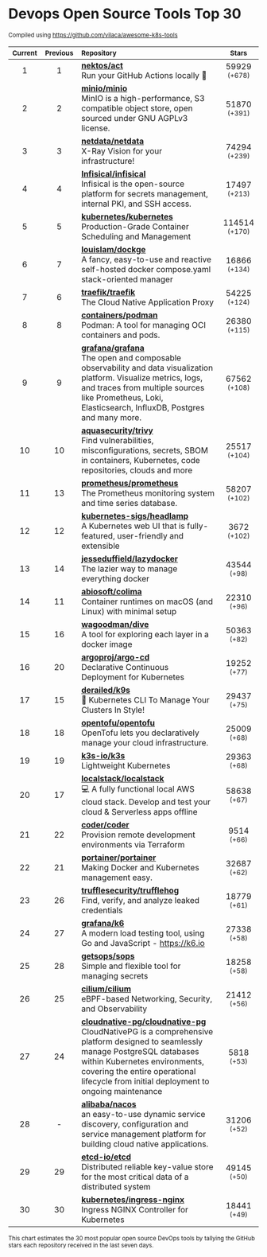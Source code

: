 # Devops Open Source Tools Top 30
<sup>Compiled using https://github.com/vilaca/awesome-k8s-tools</sup>
<div align="center">

|<sub>Current</sub>|<sub>Previous</sub>|<sub>Repository</sub>|<sub>Stars</sub>|
|:---:|:---:|:---|:---:|
|1|1|[**nektos/act**](https://github.com/nektos/act)<br/>Run your GitHub Actions locally 🚀|59929 <sup>(+678)</sup>|
|2|2|[**minio/minio**](https://github.com/minio/minio)<br/>MinIO is a high-performance, S3 compatible object store, open sourced under GNU AGPLv3 license.|51870 <sup>(+391)</sup>|
|3|3|[**netdata/netdata**](https://github.com/netdata/netdata)<br/>X-Ray Vision for your infrastructure!|74294 <sup>(+239)</sup>|
|4|4|[**Infisical/infisical**](https://github.com/Infisical/infisical)<br/>Infisical is the open-source platform for secrets management, internal PKI, and SSH access.|17497 <sup>(+213)</sup>|
|5|5|[**kubernetes/kubernetes**](https://github.com/kubernetes/kubernetes)<br/>Production-Grade Container Scheduling and Management|114514 <sup>(+170)</sup>|
|6|7|[**louislam/dockge**](https://github.com/louislam/dockge)<br/>A fancy, easy-to-use and reactive self-hosted docker compose.yaml stack-oriented manager|16866 <sup>(+134)</sup>|
|7|6|[**traefik/traefik**](https://github.com/traefik/traefik)<br/>The Cloud Native Application Proxy|54225 <sup>(+124)</sup>|
|8|8|[**containers/podman**](https://github.com/containers/podman)<br/>Podman: A tool for managing OCI containers and pods.|26380 <sup>(+115)</sup>|
|9|9|[**grafana/grafana**](https://github.com/grafana/grafana)<br/>The open and composable observability and data visualization platform. Visualize metrics, logs, and traces from multiple sources like Prometheus, Loki, Elasticsearch, InfluxDB, Postgres and many more. |67562 <sup>(+108)</sup>|
|10|10|[**aquasecurity/trivy**](https://github.com/aquasecurity/trivy)<br/>Find vulnerabilities, misconfigurations, secrets, SBOM in containers, Kubernetes, code repositories, clouds and more|25517 <sup>(+104)</sup>|
|11|13|[**prometheus/prometheus**](https://github.com/prometheus/prometheus)<br/>The Prometheus monitoring system and time series database.|58207 <sup>(+102)</sup>|
|12|12|[**kubernetes-sigs/headlamp**](https://github.com/kubernetes-sigs/headlamp)<br/>A Kubernetes web UI that is fully-featured, user-friendly and extensible|3672 <sup>(+102)</sup>|
|13|14|[**jesseduffield/lazydocker**](https://github.com/jesseduffield/lazydocker)<br/>The lazier way to manage everything docker|43544 <sup>(+98)</sup>|
|14|11|[**abiosoft/colima**](https://github.com/abiosoft/colima)<br/>Container runtimes on macOS (and Linux) with minimal setup|22310 <sup>(+96)</sup>|
|15|16|[**wagoodman/dive**](https://github.com/wagoodman/dive)<br/>A tool for exploring each layer in a docker image|50363 <sup>(+82)</sup>|
|16|20|[**argoproj/argo-cd**](https://github.com/argoproj/argo-cd)<br/>Declarative Continuous Deployment for Kubernetes|19252 <sup>(+77)</sup>|
|17|15|[**derailed/k9s**](https://github.com/derailed/k9s)<br/>🐶 Kubernetes CLI To Manage Your Clusters In Style!|29437 <sup>(+75)</sup>|
|18|18|[**opentofu/opentofu**](https://github.com/opentofu/opentofu)<br/>OpenTofu lets you declaratively manage your cloud infrastructure.|25009 <sup>(+68)</sup>|
|19|19|[**k3s-io/k3s**](https://github.com/k3s-io/k3s)<br/>Lightweight Kubernetes|29363 <sup>(+68)</sup>|
|20|17|[**localstack/localstack**](https://github.com/localstack/localstack)<br/>💻 A fully functional local AWS cloud stack. Develop and test your cloud & Serverless apps offline|58638 <sup>(+67)</sup>|
|21|22|[**coder/coder**](https://github.com/coder/coder)<br/>Provision remote development environments via Terraform|9514 <sup>(+66)</sup>|
|22|21|[**portainer/portainer**](https://github.com/portainer/portainer)<br/>Making Docker and Kubernetes management easy.|32687 <sup>(+62)</sup>|
|23|26|[**trufflesecurity/trufflehog**](https://github.com/trufflesecurity/trufflehog)<br/>Find, verify, and analyze leaked credentials|18779 <sup>(+61)</sup>|
|24|27|[**grafana/k6**](https://github.com/grafana/k6)<br/>A modern load testing tool, using Go and JavaScript - https://k6.io|27338 <sup>(+58)</sup>|
|25|28|[**getsops/sops**](https://github.com/getsops/sops)<br/>Simple and flexible tool for managing secrets|18258 <sup>(+58)</sup>|
|26|25|[**cilium/cilium**](https://github.com/cilium/cilium)<br/>eBPF-based Networking, Security, and Observability|21412 <sup>(+56)</sup>|
|27|24|[**cloudnative-pg/cloudnative-pg**](https://github.com/cloudnative-pg/cloudnative-pg)<br/>CloudNativePG is a comprehensive platform designed to seamlessly manage PostgreSQL databases within Kubernetes environments, covering the entire operational lifecycle from initial deployment to ongoing maintenance|5818 <sup>(+53)</sup>|
|28|-|[**alibaba/nacos**](https://github.com/alibaba/nacos)<br/>an easy-to-use dynamic service discovery, configuration and service management platform for building cloud native applications.|31206 <sup>(+52)</sup>|
|29|29|[**etcd-io/etcd**](https://github.com/etcd-io/etcd)<br/>Distributed reliable key-value store for the most critical data of a distributed system|49145 <sup>(+50)</sup>|
|30|30|[**kubernetes/ingress-nginx**](https://github.com/kubernetes/ingress-nginx)<br/>Ingress NGINX Controller for Kubernetes|18441 <sup>(+49)</sup>|


</div>

<sub>This chart estimates the 30 most popular open source DevOps tools by tallying the GitHub stars each repository received in the last seven days.</sub>
